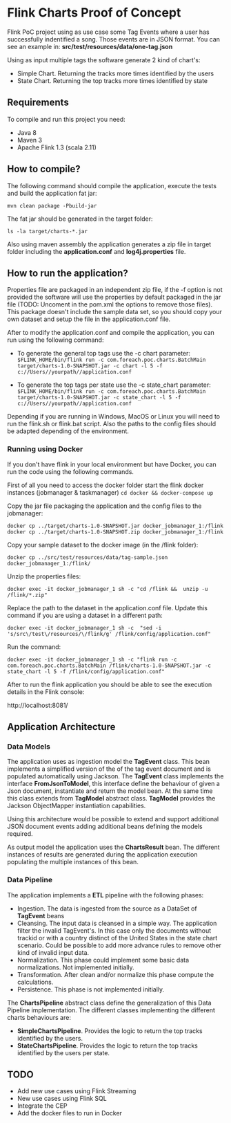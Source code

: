 # Flink Charts Proof of Concept

Flink PoC project using as use case some Tag Events where a user has successfully indentified a song. 
Those events are in JSON format. You can see an example in: **src/test/resources/data/one-tag.json** 

Using as input multiple tags the software generate 2 kind of chart's:

* Simple Chart. Returning the tracks more times identified by the users
* State Chart. Returning the top tracks more times identified by state

## Requirements 

To compile and run this project you need:

* Java 8
* Maven 3
* Apache Flink 1.3 (scala 2.11)


## How to compile?

The following command should compile the application, execute the tests and build the application fat jar:

`mvn clean package -Pbuild-jar`

The fat jar should be generated in the target folder:

`ls -la target/charts-*.jar`

Also using maven assembly the application generates a zip file in target folder including the **application.conf**
 and **log4j.properties** file. 

## How to run the application?

Properties file are packaged in an independent zip file, if the -f option is not provided the software will use the 
properties by default packaged in the jar file (TODO: Uncoment in the pom.xml the options to remove those files).
This package doesn't include the sample data set, so you should copy your own dataset and setup the file in the application.conf file.

After to modify the application.conf and compile the application, you can run using the following command:
* To generate the general top tags use the -c chart parameter:
`$FLINK_HOME/bin/flink run -c com.foreach.poc.charts.BatchMain target/charts-1.0-SNAPSHOT.jar -c chart -l 5 -f c://Users//yourpath//application.conf`

* To generate the top tags per state use the -c state_chart parameter:
`$FLINK_HOME/bin/flink run -c com.foreach.poc.charts.BatchMain target/charts-1.0-SNAPSHOT.jar -c state_chart -l 5 -f c://Users//yourpath//application.conf`

Depending if you are running in Windows, MacOS or Linux you will need to run the flink.sh or flink.bat script. Also the paths 
to the config files should be adapted depending of the environment. 

### Running using Docker

If you don't have flink in your local environment but have Docker, you can run the code using the following commands.

First of all you need to access the docker folder start the flink docker instances (jobmanager & taskmanager)
`cd docker && docker-compose up`

Copy the jar file packaging the application and the config files to the jobmanager:

`docker cp ../target/charts-1.0-SNAPSHOT.jar docker_jobmanager_1:/flink`
`docker cp ../target/charts-1.0-SNAPSHOT.zip docker_jobmanager_1:/flink`

Copy your sample dataset to the docker image (in the /flink folder):

`docker cp ../src/test/resources/data/tag-sample.json docker_jobmanager_1:/flink/`

Unzip the properties files:

`docker exec -it docker_jobmanager_1 sh -c "cd /flink &&  unzip -u /flink/*.zip"`

Replace the path to the dataset in the application.conf file. Update this command if you are using a dataset in a different path:

`docker exec -it docker_jobmanager_1 sh -c  "sed -i 's/src\/test\/resources/\/flink/g' /flink/config/application.conf"`

Run the command:

`docker exec -it docker_jobmanager_1 sh -c "flink run -c com.foreach.poc.charts.BatchMain /flink/charts-1.0-SNAPSHOT.jar -c state_chart -l 5 -f /flink/config/application.conf"`

After to run the flink application you should be able to see the execution details in the Flink console:

http://localhost:8081/

## Application Architecture

### Data Models

The application uses as ingestion model the **TagEvent** class. This bean implements a simplified 
version of the of the tag event document and is populated automatically using Jackson.
The **TagEvent** class implements the interface **FromJsonToModel**, this interface define the 
behaviour of given a Json document, instantiate and return the model bean.
At the same time this class extends from **TagModel** abstract class. **TagModel** provides the 
Jackson ObjectMapper instantiation capabilities.

Using this architecture would be possible to extend and support additional JSON document events 
adding additional beans defining the models required. 

As output model the application uses the **ChartsResult** bean. The different instances of results
are generated during the application execution populating the multiple instances of this bean.   

### Data Pipeline

The application implements a **ETL** pipeline with the following phases:
* Ingestion. The data is ingested from the source as a DataSet of **TagEvent** beans
* Cleansing. The input data is cleansed in a simple way. The application filter the invalid 
TagEvent's. In this case only the documents without trackid or with a country distinct of the 
United States in the state chart scenario. Could be possible to add more advance rules to remove other 
kind of invalid input data.
* Normalization. This phase could implement some basic data normalizations. Not implemented initially.
* Transformation. After clean and/or normalize this phase compute the calculations.
* Persistence. This phase is not implemented initially.

The **ChartsPipeline** abstract class define the generalization of this Data Pipeline implementation. 
The different classes implementing the different charts behaviours are:
* **SimpleChartsPipeline**. Provides the logic to return the top tracks identified by the users.
* **StateChartsPipeline**. Provides the logic to return the top tracks identified by the users per state.


## TODO

* Add new use cases using Flink Streaming
* New use cases using Flink SQL
* Integrate the CEP
* Add the docker files to run in Docker


